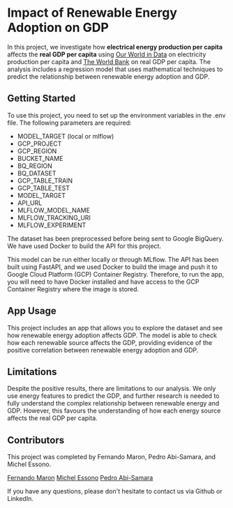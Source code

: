 # Impact of Renewable Energy Adoption on GDP
In this project, we investigate how **electrical energy production per capita** affects the **real GDP per capita** using [Our World in Data](https://github.com/owid/energy-data) on electricity production per capita and [The World Bank](https://data.worldbank.org/) on real GDP per capita. The analysis includes a regression model that uses mathematical techniques to predict the relationship between renewable energy adoption and GDP.

## Getting Started
To use this project, you need to set up the environment variables in the .env file. The following parameters are required:

- MODEL_TARGET (local or mlflow)
- GCP_PROJECT
- GCP_REGION
- BUCKET_NAME
- BQ_REGION
- BQ_DATASET
- GCP_TABLE_TRAIN
- GCP_TABLE_TEST
- MODEL_TARGET
- API_URL
- MLFLOW_MODEL_NAME
- MLFLOW_TRACKING_URI
- MLFLOW_EXPERIMENT

The dataset has been preprocessed before being sent to Google BigQuery. We have used Docker to build the API for this project.

This model can be run either locally or through MLflow. The API has been built using FastAPI, and we used Docker to build the image and push it to Google Cloud Platform (GCP) Container Registry. Therefore, to run the app, you will need to have Docker installed and have access to the GCP Container Registry where the image is stored.

## App Usage
This project includes an app that allows you to explore the dataset and see how renewable energy adoption affects GDP. The model is able to check how each renewable source affects the GDP, providing evidence of the positive correlation between renewable energy adoption and GDP.


## Limitations
Despite the positive results, there are limitations to our analysis. We only use energy features to predict the GDP, and further research is needed to fully understand the complex relationship between renewable energy and GDP. However, this favours the understanding of how each energy source affects the real GDP per capita.

## Contributors
This project was completed by Fernando Maron, Pedro Abi-Samara, and Michel Essono.

[Fernando Maron](https://www.linkedin.com/in/fmaron/)
[Michel Essono](https://www.linkedin.com/in/michel-wilfred-essono-967868a6/)
[Pedro Abi-Samara](https://www.linkedin.com/in/pedroabisamara/)

If you have any questions, please don't hesitate to contact us via Github or LinkedIn.
